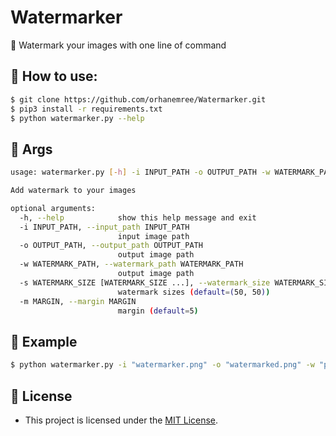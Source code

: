 # Watermarker

💯 Watermark your images with one line of command

## 🧐 How to use:

````bash
$ git clone https://github.com/orhanemree/Watermarker.git
$ pip3 install -r requirements.txt
$ python watermarker.py --help
````

## 📎 Args
````bash
usage: watermarker.py [-h] -i INPUT_PATH -o OUTPUT_PATH -w WATERMARK_PATH [-s WATERMARK_SIZE [WATERMARK_SIZE ...]] [-m MARGIN]

Add watermark to your images

optional arguments:
  -h, --help            show this help message and exit
  -i INPUT_PATH, --input_path INPUT_PATH
                        input image path
  -o OUTPUT_PATH, --output_path OUTPUT_PATH
                        output image path
  -w WATERMARK_PATH, --watermark_path WATERMARK_PATH
                        output image path
  -s WATERMARK_SIZE [WATERMARK_SIZE ...], --watermark_size WATERMARK_SIZE [WATERMARK_SIZE ...]
                        watermark sizes (default=(50, 50))
  -m MARGIN, --margin MARGIN
                        margin (default=5)
````

## 🔎 Example
````bash
$ python watermarker.py -i "watermarker.png" -o "watermarked.png" -w "python-logo.png" -m 2
````

## 📃 License
* This project is licensed under the [MIT License](https://github.com/orhanemree/Watermarker/blob/master/LICENSE).